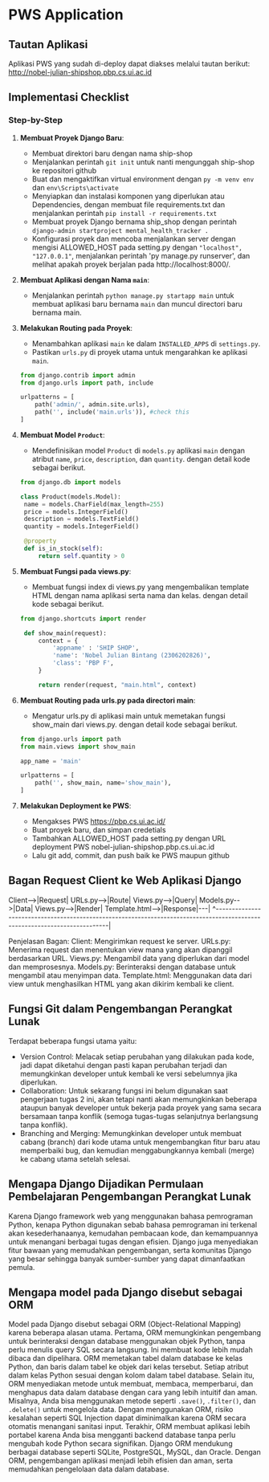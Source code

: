 # PWS Application

## Tautan Aplikasi
Aplikasi PWS yang sudah di-deploy dapat diakses melalui tautan berikut:
http://nobel-julian-shipshop.pbp.cs.ui.ac.id

## Implementasi Checklist
### Step-by-Step
1. **Membuat Proyek Django Baru**:
    - Membuat direktori baru dengan nama ship-shop
    - Menjalankan perintah `git init` untuk nanti mengunggah ship-shop ke repositori github
    - Buat dan mengaktifkan virtual environment dengan `py -m venv env` dan `env\Scripts\activate`
    - Menyiapkan dan instalasi komponen yang diperlukan atau Dependencies, dengan membuat file requirements.txt dan menjalankan perintah `pip install -r requirements.txt`
    - Membuat proyek Django bernama ship_shop dengan perintah `django-admin startproject mental_health_tracker .`
    - Konfigurasi proyek dan mencoba menjalankan server dengan mengisi ALLOWED_HOST pada setting.py dengan `"localhost", "127.0.0.1"`, menjalankan perintah 'py manage.py runserver', dan melihat apakah proyek berjalan pada http://localhost:8000/.
   
2. **Membuat Aplikasi dengan Nama `main`**:
    - Menjalankan perintah `python manage.py startapp main` untuk membuat aplikasi baru bernama `main` dan muncul directori baru bernama main.

3. **Melakukan Routing pada Proyek**:
    - Menambahkan aplikasi `main` ke dalam `INSTALLED_APPS` di `settings.py`.
    - Pastikan `urls.py` di proyek utama untuk mengarahkan ke aplikasi `main`.
    ```python
    from django.contrib import admin
    from django.urls import path, include

    urlpatterns = [
        path('admin/', admin.site.urls),
        path('', include('main.urls')), #check this
    ]

4. **Membuat Model `Product`**:
    - Mendefinisikan model `Product` di `models.py` aplikasi `main` dengan atribut `name`, `price`, `description`, dan `quantity`. dengan detail kode sebagai berikut.
   
   ```python
   from django.db import models

   class Product(models.Model):
    name = models.CharField(max_length=255)
    price = models.IntegerField()
    description = models.TextField()
    quantity = models.IntegerField()

    @property
    def is_in_stock(self):
        return self.quantity > 0

5. **Membuat Fungsi pada views.py**:
    - Membuat fungsi index di views.py yang mengembalikan template HTML dengan nama aplikasi serta nama dan kelas. dengan detail kode sebagai berikut.
   
   ```python
   from django.shortcuts import render

    def show_main(request):
        context = {
            'appname' : 'SHIP SHOP',
            'name': 'Nobel Julian Bintang (2306202826)',
            'class': 'PBP F',
        }

        return render(request, "main.html", context)

6. **Membuat Routing pada urls.py pada directori main**:
    - Mengatur urls.py di aplikasi main untuk memetakan fungsi show_main dari views.py. dengan detail kode sebagai berikut.

    ```python
    from django.urls import path
    from main.views import show_main

    app_name = 'main'

    urlpatterns = [
        path('', show_main, name='show_main'),
    ]

7. **Melakukan Deployment ke PWS**:
    - Mengakses PWS https://pbp.cs.ui.ac.id/
    - Buat proyek baru, dan simpan credetials
    - Tambahkan ALLOWED_HOST pada setting.py dengan URL deployment PWS nobel-julian-shipshop.pbp.cs.ui.ac.id
    - Lalu git add, commit, dan push baik ke PWS maupun github


## Bagan Request Client ke Web Aplikasi Django

 Client-->|Request| URLs.py-->|Route| Views.py-->|Query| Models.py-->|Data| Views.py-->|Render| Template.html-->|Response|---|
 ^---------------------------------------------------------------------------------------------------------------------------|

Penjelasan Bagan:
Client: Mengirimkan request ke server.
URLs.py: Menerima request dan menentukan view mana yang akan dipanggil berdasarkan URL.
Views.py: Mengambil data yang diperlukan dari model dan memprosesnya.
Models.py: Berinteraksi dengan database untuk mengambil atau menyimpan data.
Template.html: Menggunakan data dari view untuk menghasilkan HTML yang akan dikirim kembali ke client.

## Fungsi Git dalam Pengembangan Perangkat Lunak

Terdapat beberapa fungsi utama yaitu:
- Version Control: Melacak setiap perubahan yang dilakukan pada kode, jadi dapat diketahui dengan pasti kapan perubahan terjadi dan memungkinkan developer untuk kembali ke versi sebelumnya jika diperlukan.
- Collaboration: Untuk sekarang fungsi ini belum digunakan saat pengerjaan tugas 2 ini, akan tetapi nanti akan memungkinkan beberapa ataupun banyak developer untuk bekerja pada proyek yang sama secara bersamaan tanpa konflik (semoga tugas-tugas selanjutnya berlangsung tanpa konflik).
- Branching and Merging: Memungkinkan developer untuk membuat cabang (branch) dari kode utama untuk mengembangkan fitur baru atau memperbaiki bug, dan kemudian menggabungkannya kembali (merge) ke cabang utama setelah selesai.

## Mengapa Django Dijadikan Permulaan Pembelajaran Pengembangan Perangkat Lunak

Karena Django framework web yang menggunakan bahasa pemrograman Python, kenapa Python digunakan sebab bahasa pemrograman ini terkenal akan kesederhanaanya, kemudahan pembacaan kode, dan kemampuannya untuk menangani berbagai tugas dengan efisien. Django juga menyediakan fitur bawaan yang memudahkan pengembangan, serta komunitas Django yang besar sehingga banyak sumber-sumber yang dapat dimanfaatkan pemula.

## Mengapa model pada Django disebut sebagai ORM

Model pada Django disebut sebagai ORM (Object-Relational Mapping) karena beberapa alasan utama. Pertama, ORM memungkinkan pengembang untuk berinteraksi dengan database menggunakan objek Python, tanpa perlu menulis query SQL secara langsung. Ini membuat kode lebih mudah dibaca dan dipelihara. ORM memetakan tabel dalam database ke kelas Python, dan baris dalam tabel ke objek dari kelas tersebut. Setiap atribut dalam kelas Python sesuai dengan kolom dalam tabel database. Selain itu, ORM menyediakan metode untuk membuat, membaca, memperbarui, dan menghapus data dalam database dengan cara yang lebih intuitif dan aman. Misalnya, Anda bisa menggunakan metode seperti `.save()`, `.filter()`, dan `.delete()` untuk mengelola data. Dengan menggunakan ORM, risiko kesalahan seperti SQL Injection dapat diminimalkan karena ORM secara otomatis menangani sanitasi input. Terakhir, ORM membuat aplikasi lebih portabel karena Anda bisa mengganti backend database tanpa perlu mengubah kode Python secara signifikan. Django ORM mendukung berbagai database seperti SQLite, PostgreSQL, MySQL, dan Oracle. Dengan ORM, pengembangan aplikasi menjadi lebih efisien dan aman, serta memudahkan pengelolaan data dalam database.